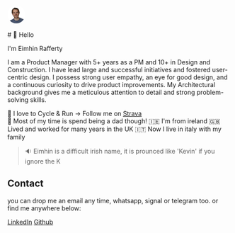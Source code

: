 <link href="style.css" rel="stylesheet"></link>

<p>
    <img src="profile.png" alt="Eimhin Rafferty" style="width: 40px; height: 40px; border-radius: 50%; object-fit: cover;">
</p>
# 👋 Hello

I'm Eimhin Rafferty

I am a Product Manager with 5+ years as a PM and 10+ in Design and Construction. I have lead large and successful initiatives and fostered user-centric design. I possess strong user empathy, an eye for good design, and a continuous curiosity to drive product improvements. My Architectural background gives me a meticulous attention to detail and strong problem-solving skills.

🏃 I love to Cycle & Run -> Follow me on [Strava](https://www.strava.com/athletes/eimhin_rafferty)  
🚸 Most of my time is spend being a dad though!
🇮🇪 I'm from ireland
🇬🇧 Lived and worked for many years in the UK
🇮🇹 Now I live in italy with my family

> 🔉 Eimhin is a difficult irish name, it is prounced like 'Kevin' if you ignore the K

## Contact

you can drop me an email any time, whatsapp, signal or telegram too.
or find me anywhere below:

[LinkedIn](https://www.linkedin.com/eimhin-rafferty) [Github](https://www.github.com/eimhinr)
